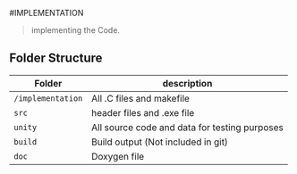 #IMPLEMENTATION


> implementing the Code.

## Folder Structure
Folder        | description
--------------| ----------------------------------------------
`/implementation`| All .C files and makefile
`src`         | header files and .exe file
`unity`       | All source code and data for testing purposes
`build`       | Build output (Not included in git)
`doc`         | Doxygen file 
